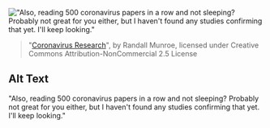 !["Also, reading 500 coronavirus papers in a row and not sleeping? Probably not great for you either, but I haven't found any studies confirming that yet. I'll keep looking."](https://imgs.xkcd.com/comics/coronavirus_research.png)
> "[Coronavirus Research](https://xkcd.com/2281/)", by Randall Munroe, licensed under Creative Commons Attribution-NonCommercial 2.5 License

## Alt Text
"Also, reading 500 coronavirus papers in a row and not sleeping? Probably not great for you either, but I haven't found any studies confirming that yet. I'll keep looking."

